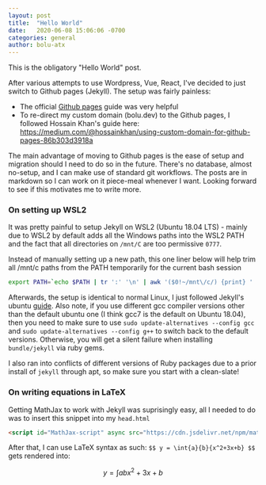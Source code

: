 ```yaml
---
layout: post
title:  "Hello World"
date:   2020-06-08 15:06:06 -0700
categories: general
author: bolu-atx
---
```


This is the obligatory "Hello World" post.

After various attempts to use Wordpress, Vue, React, I've decided to just switch to Github pages (Jekyll). The setup was fairly painless:

- The official [Github pages](https://pages.github.com/) guide was very helpful
- To re-direct my custom domain (bolu.dev) to the Github pages, I followed Hossain Khan's guide here: https://medium.com/@hossainkhan/using-custom-domain-for-github-pages-86b303d3918a

The main advantage of moving to Github pages is the ease of setup and migration should I need to do so in the future. There's no database, almost no-setup, and I can make use of standard git workflows. The posts are in markdown so I can work on it piece-meal whenever I want. Looking forward to see if this motivates me to write more.

### On setting up WSL2

It was pretty painful to setup Jekyll on WSL2 (Ubuntu 18.04 LTS) - mainly due to WSL2 by default adds all the Windows paths into the WSL2 PATH and the fact that all directories on `/mnt/C` are too permissive `0777`.

Instead of manually setting up a new path, this one liner below will help trim all /mnt/c paths from the PATH temporarily for the current bash session

```bash
export PATH=`echo $PATH | tr ':' '\n' | awk '($0!~/mnt\/c/) {print} ' | tr '\n' ':'`
```

Afterwards, the setup is identical to normal Linux, I just followed Jekyll's ubuntu [guide](https://jekyllrb.com/docs/installation/ubuntu/). Also note, if you use different gcc compiler versions other than the default ubuntu one (I think gcc7 is the default on Ubuntu 18.04), then you need to make sure to use `sudo update-alternatives --config gcc`  and `sudo update-alternatives --config g++` to switch back to the default versions. Otherwise, you will get a silent failure when installing `bundle/jekyll` via ruby gems.

I also ran into conflicts of different versions of Ruby packages due to a prior install of `jekyll` through apt, so make sure you start with a clean-slate!


### On writing equations in LaTeX

Getting MathJax to work with Jekyll was suprisingly easy, all I needed to do was to insert this snippet into my `head.html`

```html
<script id="MathJax-script" async src="https://cdn.jsdelivr.net/npm/mathjax@3/es5/tex-mml-chtml.js"></script>
```
After that, I can use LaTeX syntax as such: `$$ y = \int{a}{b}{x^2+3x+b} $$` gets rendered into:

$$ y = \int{a}{b}{x^2+3x+b} $$